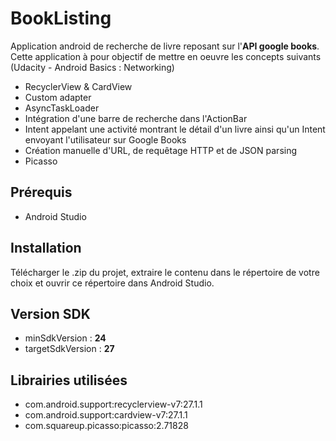 # BookListing
Application android de recherche de livre reposant sur l'**API google books**.
Cette application à pour objectif de mettre en oeuvre les concepts suivants (Udacity - Android Basics : Networking)
- RecyclerView & CardView
- Custom adapter
- AsyncTaskLoader
- Intégration d'une barre de recherche dans l'ActionBar
- Intent appelant une activité montrant le détail d'un livre ainsi qu'un Intent envoyant l'utilisateur sur Google Books
- Création manuelle d'URL, de requêtage HTTP et de JSON parsing
- Picasso
## Prérequis
- Android Studio
## Installation
Télécharger le .zip du projet, extraire le contenu dans le répertoire de votre choix et ouvrir ce répertoire dans Android Studio.
## Version SDK
- minSdkVersion : **24**  
- targetSdkVersion : **27**
## Librairies utilisées
- com.android.support:recyclerview-v7:27.1.1
- com.android.support:cardview-v7:27.1.1
- com.squareup.picasso:picasso:2.71828
